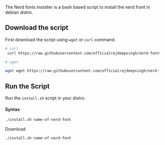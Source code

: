 The Nerd fonts installer is a bash based script to install the nerd front in debian distro.

## Download the script
First download the script using `wget` or `curl` command.

```bash
# curl
 curl https://raw.githubusercontent.com/officialrajdeepsingh/nerd-fonts-installer/main/install.sh -o install.sh && chmod +x install.sh

# wget

wget wget https://raw.githubusercontent.com/officialrajdeepsingh/nerd-fonts-installer/main/install.sh -O install.sh && chmod +x install.sh

```

## Run the Script
Run the `install.sh` script in your distro.

#### Syntax
```bash
./install.sh name-of-nerd-font
```
Download 
```bash
./install.sh name-of-nerd-font

```